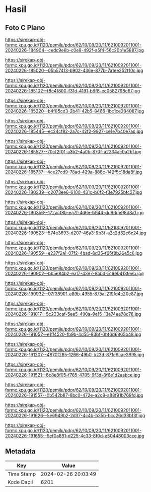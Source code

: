# Hasil

## Foto C Plano

https://sirekap-obj-formc.kpu.go.id/1120/pemilu/pdpr/62/10/09/20/11/6210092011001-20240226-184904--cedc9e6b-c0e8-492f-a5f4-56c20b1e5887.jpg

https://sirekap-obj-formc.kpu.go.id/1120/pemilu/pdpr/62/10/09/20/11/6210092011001-20240226-185020--05b57413-b902-436e-877b-7a1ee252f10c.jpg

https://sirekap-obj-formc.kpu.go.id/1120/pemilu/pdpr/62/10/09/20/11/6210092011001-20240226-185102--f8c4f800-f31d-4191-b8f8-ec0582798c67.jpg

https://sirekap-obj-formc.kpu.go.id/1120/pemilu/pdpr/62/10/09/20/11/6210092011001-20240226-185220--b4f85cd3-2b41-42b5-8466-1bc1ce284087.jpg

https://sirekap-obj-formc.kpu.go.id/1120/pemilu/pdpr/62/10/09/20/11/6210092011001-20240226-185445--ec24cf82-2a7c-42f2-9927-ce1e7b40e7ad.jpg

https://sirekap-obj-formc.kpu.go.id/1120/pemilu/pdpr/62/10/09/20/11/6210092011001-20240226-185527--70cf2f01-a3b2-4a0b-870f-a2234ac0a2bf.jpg

https://sirekap-obj-formc.kpu.go.id/1120/pemilu/pdpr/62/10/09/20/11/6210092011001-20240226-185737--4ce27cd9-78ad-429a-888c-142f5c18da8f.jpg

https://sirekap-obj-formc.kpu.go.id/1120/pemilu/pdpr/62/10/09/20/11/6210092011001-20240226-190239--c2073ee6-6100-431c-b0f2-f3e7925bfc37.jpg

https://sirekap-obj-formc.kpu.go.id/1120/pemilu/pdpr/62/10/09/20/11/6210092011001-20240226-190356--172acf8b-ea7f-4d6e-b944-dd96de98d8a1.jpg

https://sirekap-obj-formc.kpu.go.id/1120/pemilu/pdpr/62/10/09/20/11/6210092011001-20240226-190523--574e3693-d207-46a3-9b3f-a2c2d32c6c24.jpg

https://sirekap-obj-formc.kpu.go.id/1120/pemilu/pdpr/62/10/09/20/11/6210092011001-20240226-190559--e237f2a1-07f2-4bad-8d35-f65f8b26e5c6.jpg

https://sirekap-obj-formc.kpu.go.id/1120/pemilu/pdpr/62/10/09/20/11/6210092011001-20240226-190902--bb5e84b2-ea17-43e7-8abd-516e0413feeb.jpg

https://sirekap-obj-formc.kpu.go.id/1120/pemilu/pdpr/62/10/09/20/11/6210092011001-20240226-190932--07f38901-a89b-4955-875a-219fd4e20e87.jpg

https://sirekap-obj-formc.kpu.go.id/1120/pemilu/pdpr/62/10/09/20/11/6210092011001-20240226-191017--5c233caf-5ee5-400a-9e15-13a74ee78c78.jpg

https://sirekap-obj-formc.kpu.go.id/1120/pemilu/pdpr/62/10/09/20/11/6210092011001-20240226-191052--e1ff4520-fb9b-4d55-83bf-0bf6d6865b48.jpg

https://sirekap-obj-formc.kpu.go.id/1120/pemilu/pdpr/62/10/09/20/11/6210092011001-20240226-191207--4870f285-1266-49b0-b23d-871c6cae3995.jpg

https://sirekap-obj-formc.kpu.go.id/1120/pemilu/pdpr/62/10/09/20/11/6210092011001-20240226-191521--6c8e8f05-f785-4705-9f3d-8f6e1d2aabce.jpg

https://sirekap-obj-formc.kpu.go.id/1120/pemilu/pdpr/62/10/09/20/11/6210092011001-20240226-191557--0b542b87-8bc0-472e-a2c8-a88f91b769fd.jpg

https://sirekap-obj-formc.kpu.go.id/1120/pemilu/pdpr/62/10/09/20/11/6210092011001-20240226-191626--5e6949b2-2d37-4c4b-b35b-bcc26d33bf3f.jpg

https://sirekap-obj-formc.kpu.go.id/1120/pemilu/pdpr/62/10/09/20/11/6210092011001-20240226-191655--5ef0a881-d225-4c33-8f0d-e50448003cce.jpg


## Metadata

| Key        | Value               |
| ---------- | ------------------- |
| Time Stamp | 2024-02-26 20:03:49 |
| Kode Dapil | 6201                |



